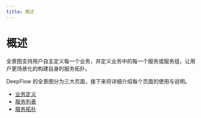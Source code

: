 ```yaml
---
title: 概述
---
```


# 概述

全景图支持用户自主定义每一个业务，并定义业务中的每一个服务或服务组，让用户更场景化的构建自身的服务拓扑。

DeepFlow 的全景图分为三大页面，接下来将详细介绍每个页面的使用与说明。

* [业务定义](02-business_def.md)
* [服务列表](03-service_list.md)
* [服务拓扑](04-service_map.md)